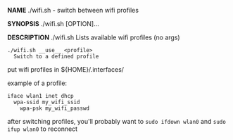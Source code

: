 **NAME**
	./wifi.sh - switch between wifi profiles

**SYNOPSIS**
	./wifi.sh [OPTION]...

**DESCRIPTION**
	./wifi.sh
	  Lists available wifi profiles (no args)

	./wifi.sh __use__ <profile>
	  Switch to a defined profile



put wifi profiles in ${HOME}/.interfaces/

example of a profile:

```
iface wlan1 inet dhcp
  wpa-ssid my_wifi_ssid
	wpa-psk my_wifi_passwd
```

after switching profiles, you'll probably want to `sudo ifdown wlan0` and `sudo ifup wlan0` to reconnect
